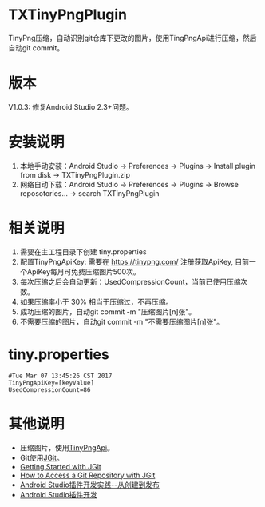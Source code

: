 # TXTinyPngPlugin
TinyPng压缩，自动识别git仓库下更改的图片，使用TingPngApi进行压缩，然后自动git commit。

# 版本
V1.0.3: 修复Android Studio 2.3+问题。

# 安装说明
1. 本地手动安装：Android Studio -> Preferences -> Plugins -> Install plugin from disk -> TXTinyPngPlugin.zip
2. 网络自动下载：Android Studio -> Preferences -> Plugins -> Browse reposotories... -> search TXTinyPngPlugin

# 相关说明
1. 需要在主工程目录下创建 tiny.properties
2. 配置TinyPngApiKey: 需要在 https://tinypng.com/ 注册获取ApiKey, 目前一个ApiKey每月可免费压缩图片500次。
4. 每次压缩之后会自动更新：UsedCompressionCount，当前已使用压缩次数。
5. 如果压缩率小于 30% 相当于压缩过，不再压缩。
6. 成功压缩的图片，自动git commit -m "压缩图片[n]张"。
7. 不需要压缩的图片，自动git commit -m "不需要压缩图片[n]张"。

# tiny.properties
```
#Tue Mar 07 13:45:26 CST 2017
TinyPngApiKey=[keyValue]
UsedCompressionCount=86
```
# 其他说明
- 压缩图片，使用[TinyPngApi](https://tinypng.com/developers/reference/java)。
- Git使用[JGit](https://eclipse.org/jgit/download/)。
- [Getting Started with JGit](http://www.codeaffine.com/2015/12/15/getting-started-with-jgit/)
- [How to Access a Git Repository with JGit](http://www.codeaffine.com/2014/09/22/access-git-repository-with-jgit/)
- [Android Studio插件开发实践--从创建到发布](http://www.jianshu.com/p/f017097e4b26)
- [Android Studio插件开发](http://jiajixin.cn/2015/10/11/android-studio-plugin-dev/)
